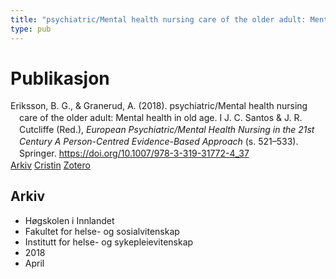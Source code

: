 ```yaml
---
title: "psychiatric/Mental health nursing care of the older adult: Mental health in old age"
type: pub
---
```

<h1>Publikasjon</h1>
<article id="csl-bib-container-EBJ8NFD9" class="csl-bib-container">
  <div class="csl-bib-body" style="line-height: 1.35; padding-left: 1em; text-indent:-1em;">
  <div class="csl-entry">Eriksson, B. G., &amp; Granerud, A. (2018). psychiatric/Mental health nursing care of the older adult: Mental health in old age. I J. C. Santos &amp; J. R. Cutcliffe (Red.), <i>European Psychiatric/Mental Health Nursing in the 21st Century A Person-Centred Evidence-Based Approach</i> (s. 521&#x2013;533). Springer. <a href="https://doi.org/10.1007/978-3-319-31772-4_37">https://doi.org/10.1007/978-3-319-31772-4_37</a></div>
</div>
  <div class="csl-bib-buttons">
    <a href="#taxonomy-article-EBJ8NFD9" class="csl-bib-button">Arkiv</a>
    <a href="https://app.cristin.no/results/show.jsf?id=1578726" alt="Cristin URL" class="csl-bib-button">Cristin</a>
    <a href="http://zotero.org/groups/5022929/items/EBJ8NFD9" alt="Zotero URL" class="csl-bib-button">Zotero</a>
  </div>
  <div id="csl-bib-meta-container-EBJ8NFD9"></div>
</article>
<div id="csl-bib-meta-EBJ8NFD9" class="csl-bib-meta">
  <article id="taxonomy-article-EBJ8NFD9" class="taxonomy-article">
    <h1>Arkiv</h1>
    <ul>
      <li>Høgskolen i Innlandet</li>
      <li>Fakultet for helse- og sosialvitenskap</li>
      <li>Institutt for helse- og sykepleievitenskap</li>
      <li>2018</li>
      <li>April</li>
    </ul>
  </article>
</div>
